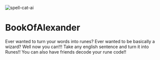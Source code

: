 ![spell-cat-ai](https://github.com/user-attachments/assets/074a2ef4-d139-42d2-8e03-3c3b06d48973)


# BookOfAlexander
Ever wanted to turn your words into runes? Ever wanted to be basically a wizard? Well now you can!!! Take any english sentence and turn it into Runes!! You can also have friends decode your rune code!!
